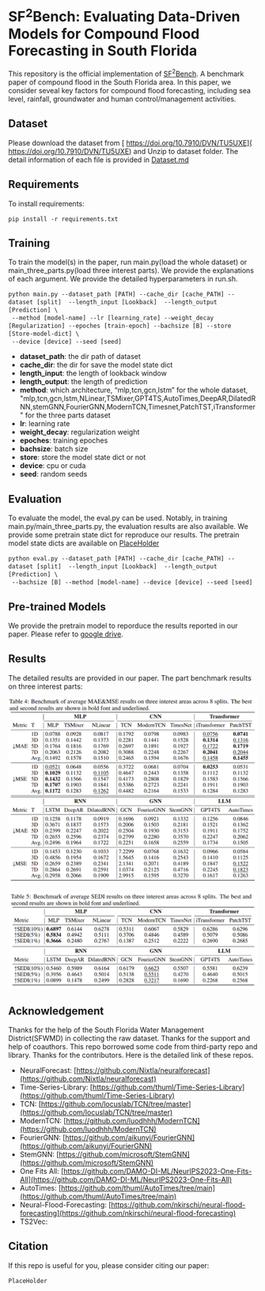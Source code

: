 <!-- >📋  A template README.md for code accompanying a Machine Learning paper -->

# SF$^2$Bench: Evaluating Data-Driven Models for Compound Flood Forecasting in South Florida

This repository is the official implementation of [SF$^2$Bench](https://arxiv.org/abs/Placeholder). A benchmark paper of compound flood in the South Florida area. In this paper, we consider seveal key factors for compound flood forecasting, including sea level, rainfall, groundwater and human control/management activities.

<!-- >📋  Optional: include a graphic explaining your approach/main result, bibtex entry, link to demos, blog posts and tutorials -->

## Dataset
Please download the dataset from [ https://doi.org/10.7910/DVN/TU5UXE]( https://doi.org/10.7910/DVN/TU5UXE) and Unzip to dataset folder. The detail information of each file is provided in [Dataset.md](./dataset/Dataset.md)


## Requirements

To install requirements:

```setup
pip install -r requirements.txt
```


## Training

To train the model(s) in the paper, run main.py(load the whole dataset) or main_three_parts.py(load three interest parts). We provide the explanations of each argument. We provide the detailed hyperparameters in run.sh.
```
python main.py --dataset_path [PATH] --cache_dir [cache_PATH] --dataset [split]  --length_input [Lookback]  --length_output [Prediction] \
 --method [model-name] --lr [learning_rate] --weight_decay [Regularization] --epoches [train-epoch] --bachsize [B] --store [Store-model-dict] \
 --device [device] --seed [seed]
```
- **dataset_path**: the dir path of dataset
- **cache_dir**: the dir for save the model state dict
- **length_input**: the length of lookback window
- **length_output**: the length of prediction
- **method**: which architecture, “mlp,tcn,gcn,lstm” for the whole dataset, "mlp,tcn,gcn,lstm,NLinear,TSMixer,GPT4TS,AutoTimes,DeepAR,DilatedRNN,stemGNN,FourierGNN,ModernTCN,Timesnet,PatchTST,iTransformer" for the three parts dataset
- **lr**: learning rate 
- **weight_decay**: regularization weight
- **epoches**: training epoches
- **bachsize**: batch size
- **store**: store the model state dict or not 
- **device**: cpu or cuda
- **seed**: random seeds

<!-- >📋  Describe how to train the models, with example commands on how to train the models in your paper, including the full training procedure and appropriate hyperparameters. -->

## Evaluation

To evaluate the model, the eval.py can be used. Notably, in training main.py/main_three_parts.py, the evaluation results are also available. We provide some pretrain state dict for reproduce our results. The pretrain model state dicts are available on [PlaceHolder](https://)
```eval
python eval.py --dataset_path [PATH] --cache_dir [cache_PATH] --dataset [split]  --length_input [Lookback]  --length_output [Prediction] \
 --bachsize [B] --method [model-name] --device [device] --seed [seed]
```

<!-- >📋  Describe how to evaluate the trained models on benchmarks reported in the paper, give commands that produce the results (section below). -->

## Pre-trained Models
We provide the pretrain model to reporduce the results reported in our paper. Please refer to [google drive](http://placeholder).

<!-- >📋  Give a link to where/how the pretrained models can be downloaded and how they were trained (if applicable).  Alternatively you can have an additional column in your results table with a link to the models. -->

## Results

The detailed results are provided in our paper. The part benchmark results on three interest parts:

![image](pics/mae_mse.PNG)

![image](pics/SEDI.PNG)

<!-- >📋  Include a table of results from your paper, and link back to the leaderboard for clarity and context. If your main result is a figure, include that figure and link to the command or notebook to reproduce it.  -->


<!-- ## Contributing -->

<!-- >📋  Pick a licence and describe how to contribute to your code repository.  -->


## Acknowledgement

Thanks for the help of the South Florida Water Management District(SFWMD) in collecting the raw dataset. Thanks for the support and help of coauthors. This repo borrowed some code from third-party repo and library. Thanks for the contributors. Here is the detailed link of these repos.

- NeuralForecast: [https://github.com/Nixtla/neuralforecast](https://github.com/Nixtla/neuralforecast)
- Time-Series-Library: [https://github.com/thuml/Time-Series-Library](https://github.com/thuml/Time-Series-Library)
- TCN: [https://github.com/locuslab/TCN/tree/master](https://github.com/locuslab/TCN/tree/master)
- ModernTCN: [https://github.com/luodhhh/ModernTCN](https://github.com/luodhhh/ModernTCN)
- FourierGNN: [https://github.com/aikunyi/FourierGNN](https://github.com/aikunyi/FourierGNN)
- StemGNN: [https://github.com/microsoft/StemGNN](https://github.com/microsoft/StemGNN)
- One Fits All: [https://github.com/DAMO-DI-ML/NeurIPS2023-One-Fits-All](https://github.com/DAMO-DI-ML/NeurIPS2023-One-Fits-All)
- AutoTimes: [https://github.com/thuml/AutoTimes/tree/main](https://github.com/thuml/AutoTimes/tree/main)
- Neural-Flood-Forecasting: [https://github.com/nkirschi/neural-flood-forecasting](https://github.com/nkirschi/neural-flood-forecasting)
- TS2Vec: 


## Citation
If this repo is useful for you, please consider citing our paper:
```
PlaceHolder
```
